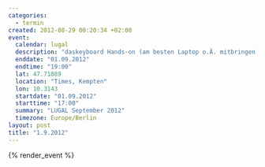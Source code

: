 ```yaml
--- 
categories: 
  - termin
created: 2012-08-29 00:20:34 +02:00
event: 
  calendar: lugal
  description: "daskeyboard Hands-on (am besten Laptop o.Ä. mitbringen)"
  enddate: "01.09.2012"
  endtime: "19:00"
  lat: 47.71889
  location: "Times, Kempten"
  lon: 10.3143
  startdate: "01.09.2012"
  starttime: "17:00"
  summary: "LUGAL September 2012"
  timezone: Europe/Berlin
layout: post
title: "1.9.2012"
---
```


{% render_event %}


